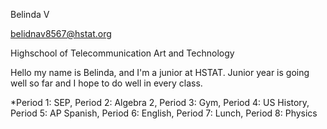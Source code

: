 Belinda V

belidnav8567@hstat.org

Highschool of Telecommunication Art and Technology 

Hello my name is Belinda, and I'm a junior at HSTAT. Junior year is going well so far and I hope to do well in every class. 

 *Period 1: SEP, 
  Period 2: Algebra 2, 
  Period 3: Gym, 
  Period 4: US History, 
  Period 5: AP Spanish, 
  Period 6: English, 
  Period 7: Lunch, 
  Period 8: Physics 